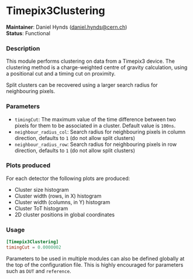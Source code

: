 # Timepix3Clustering
**Maintainer**: Daniel Hynds (<daniel.hynds@cern.ch>)  
**Status**: Functional

### Description
This module performs clustering on data from a Timepix3 device. The clustering method is a charge-weighted centre of gravity calculation, using a positional cut and a timing cut on proximity.

Split clusters can be recovered using a larger search radius for neighbouring pixels.

### Parameters
* `timingCut`: The maximum value of the time difference between two pixels for them to be associated in a cluster. Default value is `100ns`.
* `neighbour_radius_col`: Search radius for neighbouring pixels in column direction, defaults to `1` (do not allow split clusters)
* `neighbour_radius_row`:  Search radius for neighbouring pixels in row direction, defaults to `1` (do not allow split clusters)

### Plots produced
For each detector the following plots are produced:
* Cluster size histogram
* Cluster width (rows, in X) histogram
* Cluster width (columns, in Y) histogram
* Cluster ToT histogram
* 2D cluster positions in global coordinates

### Usage
```toml
[Timepix3Clustering]
timingCut = 0.0000002
```
Parameters to be used in multiple modules can also be defined globally at the top of the configuration file. This is highly encouraged for parameters such as `DUT` and `reference`.
